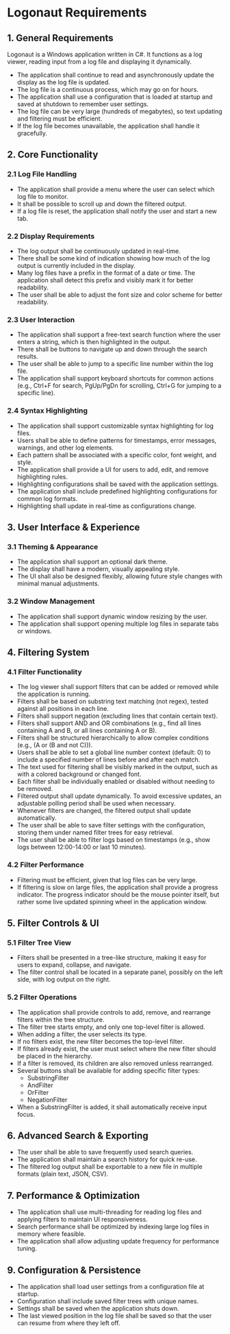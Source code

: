 # Logonaut Requirements

## 1. General Requirements
Logonaut is a Windows application written in C#. It functions as a log viewer, reading input from a log file and displaying it dynamically.

- The application shall continue to read and asynchronously update the display as the log file is updated.
- The log file is a continuous process, which may go on for hours.
- The application shall use a configuration that is loaded at startup and saved at shutdown to remember user settings.
- The log file can be very large (hundreds of megabytes), so text updating and filtering must be efficient.
- If the log file becomes unavailable, the application shall handle it gracefully.

## 2. Core Functionality
### 2.1 Log File Handling
- The application shall provide a menu where the user can select which log file to monitor.
- It shall be possible to scroll up and down the filtered output.
- If a log file is reset, the application shall notify the user and start a new tab.

### 2.2 Display Requirements
- The log output shall be continuously updated in real-time.
- There shall be some kind of indication showing how much of the log output is currently included in the display.
- Many log files have a prefix in the format of a date or time. The application shall detect this prefix and visibly mark it for better readability.
- The user shall be able to adjust the font size and color scheme for better readability.

### 2.3 User Interaction
- The application shall support a free-text search function where the user enters a string, which is then highlighted in the output.
- There shall be buttons to navigate up and down through the search results.
- The user shall be able to jump to a specific line number within the log file.
- The application shall support keyboard shortcuts for common actions (e.g., Ctrl+F for search, PgUp/PgDn for scrolling, Ctrl+G for jumping to a specific line).

### 2.4 Syntax Highlighting
- The application shall support customizable syntax highlighting for log files.
- Users shall be able to define patterns for timestamps, error messages, warnings, and other log elements.
- Each pattern shall be associated with a specific color, font weight, and style.
- The application shall provide a UI for users to add, edit, and remove highlighting rules.
- Highlighting configurations shall be saved with the application settings.
- The application shall include predefined highlighting configurations for common log formats.
- Highlighting shall update in real-time as configurations change.

## 3. User Interface & Experience
### 3.1 Theming & Appearance
- The application shall support an optional dark theme.
- The display shall have a modern, visually appealing style.
- The UI shall also be designed flexibly, allowing future style changes with minimal manual adjustments.

### 3.2 Window Management
- The application shall support dynamic window resizing by the user.
- The application shall support opening multiple log files in separate tabs or windows.

## 4. Filtering System
### 4.1 Filter Functionality
- The log viewer shall support filters that can be added or removed while the application is running.
- Filters shall be based on substring text matching (not regex), tested against all positions in each line.
- Filters shall support negation (excluding lines that contain certain text).
- Filters shall support AND and OR combinations (e.g., find all lines containing A and B, or all lines containing A or B).
- Filters shall be structured hierarchically to allow complex conditions (e.g., (A or (B and not C))).
- Users shall be able to set a global line number context (default: 0) to include a specified number of lines before and after each match.
- The text used for filtering shall be visibly marked in the output, such as with a colored background or changed font.
- Each filter shall be individually enabled or disabled without needing to be removed.
- Filtered output shall update dynamically. To avoid excessive updates, an adjustable polling period shall be used when necessary.
- Whenever filters are changed, the filtered output shall update automatically.
- The user shall be able to save filter settings with the configuration, storing them under named filter trees for easy retrieval.
- The user shall be able to filter logs based on timestamps (e.g., show logs between 12:00-14:00 or last 10 minutes).

### 4.2 Filter Performance
- Filtering must be efficient, given that log files can be very large.
- If filtering is slow on large files, the application shall provide a progress indicator. The progress indicator should be the mouse pointer itself, but rather some live updated spinning wheel in the application window.

## 5. Filter Controls & UI
### 5.1 Filter Tree View
- Filters shall be presented in a tree-like structure, making it easy for users to expand, collapse, and navigate.
- The filter control shall be located in a separate panel, possibly on the left side, with log output on the right.

### 5.2 Filter Operations
- The application shall provide controls to add, remove, and rearrange filters within the tree structure.
- The filter tree starts empty, and only one top-level filter is allowed.
- When adding a filter, the user selects its type.
- If no filters exist, the new filter becomes the top-level filter.
- If filters already exist, the user must select where the new filter should be placed in the hierarchy.
- If a filter is removed, its children are also removed unless rearranged.
- Several buttons shall be available for adding specific filter types: 
  - SubstringFilter
  - AndFilter
  - OrFilter
  - NegationFilter
- When a SubstringFilter is added, it shall automatically receive input focus.

## 6. Advanced Search & Exporting
- The user shall be able to save frequently used search queries.
- The application shall maintain a search history for quick re-use.
- The filtered log output shall be exportable to a new file in multiple formats (plain text, JSON, CSV).

## 7. Performance & Optimization
- The application shall use multi-threading for reading log files and applying filters to maintain UI responsiveness.
- Search performance shall be optimized by indexing large log files in memory where feasible.
- The application shall allow adjusting update frequency for performance tuning.

## 9. Configuration & Persistence
- The application shall load user settings from a configuration file at startup.
- Configuration shall include saved filter trees with unique names.
- Settings shall be saved when the application shuts down.
- The last viewed position in the log file shall be saved so that the user can resume from where they left off.

